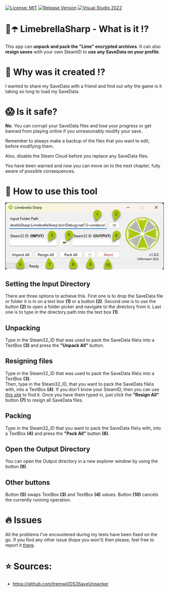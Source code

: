 [![License: MIT](https://img.shields.io/badge/License-Unlicense-blueviolet.svg)](https://opensource.org/licenses/MIT)
[![Release Version](https://img.shields.io/github/v/tag/mi5hmash/LimebrellaSharp?label=version)](https://github.com/mi5hmash/LimebrellaSharp/releases/latest)
[![Visual Studio 2022](https://img.shields.io/badge/VS%202022-blueviolet?logo=visualstudio&logoColor=white)](https://visualstudio.microsoft.com/)

# 🍋☂️ LimebrellaSharp - What is it :interrobang:
This app can **unpack and pack the "Lime" encrypted archives**. It can also **resign saves** with your own SteamID to **use any SaveData on your profile**.

# 🤯 Why was it created :interrobang:
I wanted to share my SaveData with a friend and find out why the game is it taking so long to load my SaveData.

# :scream: Is it safe?
**No.** You can corrupt your SaveData files and lose your progress or get banned from playing online if you unreasonably modify your save.

Remember to always make a backup of the files that you want to edit, before modifying them.

Also, disable the Steam Cloud before you replace any SaveData files.

You have been warned and now you can move on to the next chapter, fully aware of possible consequences.

# :scroll: How to use this tool

<img src="https://github.com/mi5hmash/LimebrellaSharp/blob/main/.resources/images/MainWindow.png" alt="MainWindow"/>

## Setting the Input Directory
There are three options to achieve this. First one is to drop the SaveData file or folder it is in on a text box **(1)** or a button **(2)**. Second one is to use the button **(2)** to open a folder picker and navigate to the directory from it. Last one is to type in the directory path into the text box **(1)**.

## Unpacking
Type in the Steam32_ID that was used to pack the SaveData file\s into a TextBox **(3)** and press the **"Unpack All"** button.

## Resigning files
Type in the Steam32_ID that was used to pack the SaveData file\s into a TextBox **(3)**.   
Then, type in the Steam32_ID, that you want to pack the SaveData file\s with, into a TextBox **(4)**. If you don't know your SteamID, then you can use [this site](https://www.steamidfinder.com) to find it. Once you have them typed in, just click the **"Resign All"** button **(7)** to resign all SaveData files.

## Packing
Type in the Steam32_ID that you want to pack the SaveData file\s with, into a TextBox **(4)** and press the **"Pack All"** button **(8)**.

## Open the Output Directory
You can open the Output directory in a new explorer window by using the button **(9)**.

## Other buttons
Button **(5)** swaps TextBox **(3)** and TextBox **(4)** values.
Button **(10)** cancels the currently running operation.

# :fire: Issues
All the problems I've encountered during my tests have been fixed on the go. If you find any other issue (hope you won't) then please, feel free to report it [there](https://github.com/mi5hmash/LimebrellaSharp/issues).
# :star: Sources:
* https://github.com/tremwil/DS3SaveUnpacker
